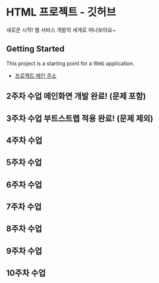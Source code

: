 # HTML 프로젝트 - 깃허브
새로운 시작! 웹 서비스 개발의 세계로 떠나보아요~
## Getting Started
This project is a starting point for a Web application.
- [프로젝트 메인 주소](https://github.com/Mingseo22/WEB_MAIN_20240505)
## 2주차 수업 메인화면 개발 완료! (문제 포함)
## 3주차 수업 부트스트랩 적용 완료! (문제 제외)
## 4주차 수업
## 5주차 수업
## 6주차 수업
## 7주차 수업
## 8주차 수업
## 9주차 수업
## 10주차 수업